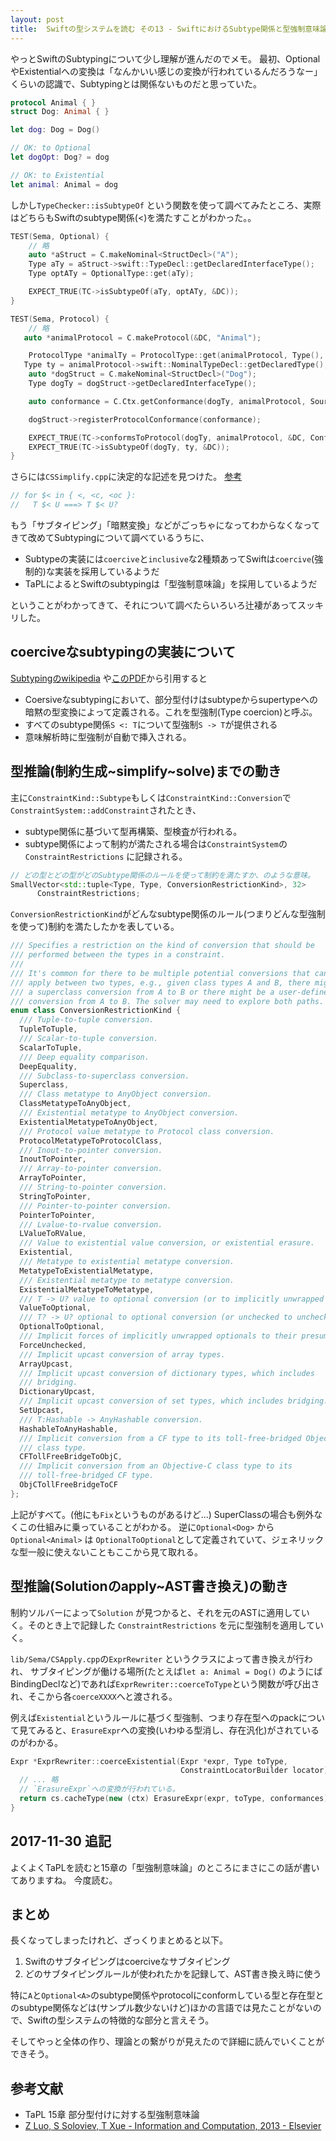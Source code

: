```yaml
---
layout: post
title:  Swiftの型システムを読む その13 - SwiftにおけるSubtype関係と型強制意味論
---
```


やっとSwiftのSubtypingについて少し理解が進んだのでメモ。
最初、OptionalやExistentialへの変換は「なんかいい感じの変換が行われているんだろうなー」くらいの認識で、Subtypingとは関係ないものだと思っていた。

```swift
protocol Animal { }
struct Dog: Animal { }

let dog: Dog = Dog()

// OK: to Optional
let dogOpt: Dog? = dog

// OK: to Existential
let animal: Animal = dog
```

しかし`TypeChecker::isSubtypeOf` という関数を使って調べてみたところ、実際はどちらもSwiftのsubtype関係(<)を満たすことがわかった。。

```cpp
TEST(Sema, Optional) {
    // 略
    auto *aStruct = C.makeNominal<StructDecl>("A");
    Type aTy = aStruct->swift::TypeDecl::getDeclaredInterfaceType();
    Type optATy = OptionalType::get(aTy);

    EXPECT_TRUE(TC->isSubtypeOf(aTy, optATy, &DC));
}

TEST(Sema, Protocol) {
    // 略
   auto *animalProtocol = C.makeProtocol(&DC, "Animal");

    ProtocolType *animalTy = ProtocolType::get(animalProtocol, Type(), C.Ctx);
   Type ty = animalProtocol->swift::NominalTypeDecl::getDeclaredType();
    auto *dogStruct = C.makeNominal<StructDecl>("Dog");
    Type dogTy = dogStruct->getDeclaredInterfaceType();

    auto conformance = C.Ctx.getConformance(dogTy, animalProtocol, SourceLoc(), dogStruct, ProtocolConformanceState::Complete);

    dogStruct->registerProtocolConformance(conformance);

    EXPECT_TRUE(TC->conformsToProtocol(dogTy, animalProtocol, &DC, ConformanceCheckFlags::InExpression));
    EXPECT_TRUE(TC->isSubtypeOf(dogTy, ty, &DC));
}
```

さらには`CSSimplify.cpp`に決定的な記述を見つけた。 [参考](https://github.com/apple/swift/blob/master/lib/Sema/CSSimplify.cpp#L4382-L4383)

```cpp
// for $< in { <, <c, <oc }:
//   T $< U ===> T $< U?
```

もう「サブタイピング」「暗黙変換」などがごっちゃになってわからなくなってきて改めてSubtypingについて調べているうちに、

+ Subtypeの実装には`coercive`と`inclusive`な2種類あってSwiftは`coercive`(強制的)な実装を採用しているようだ
+ TaPLによるとSwiftのsubtypingは「型強制意味論」を採用しているようだ

ということがわかってきて、それについて調べたらいろいろ辻褄があってスッキリした。


## coerciveなsubtypingの実装について

[Subtypingのwikipedia](https://en.m.wikipedia.org/wiki/Subtyping) や[このPDF](http://cgi.cse.unsw.edu.au/~cs3161/07s2/lectures/Week11/Subtyping_paper.pdf)から引用すると

+ Coersiveなsubtypingにおいて、部分型付けはsubtypeからsupertypeへの暗黙の型変換によって定義される。これを型強制(Type coercion)と呼ぶ。
+ すべてのsubtype関係`S <: T`について型強制`S -> T`が提供される
+ 意味解析時に型強制が自動で挿入される。


## 型推論(制約生成~simplify~solve)までの動き

主に`ConstraintKind::Subtype`もしくは`ConstraintKind::Conversion`で`ConstraintSystem::addConstraint`されたとき、

+ subtype関係に基づいて型再構築、型検査が行われる。
+ subtype関係によって制約が満たされる場合は`ConstraintSystem`の`ConstraintRestrictions` に記録される。

```cpp
// どの型とどの型がどのSubtype関係のルールを使って制約を満たすか、のような意味。
SmallVector<std::tuple<Type, Type, ConversionRestrictionKind>, 32>
      ConstraintRestrictions;
```

`ConversionRestrictionKind`がどんなsubtype関係のルール(つまりどんな型強制を使って)制約を満たしたかを表している。

```cpp
/// Specifies a restriction on the kind of conversion that should be
/// performed between the types in a constraint.
///
/// It's common for there to be multiple potential conversions that can
/// apply between two types, e.g., given class types A and B, there might be
/// a superclass conversion from A to B or there might be a user-defined
/// conversion from A to B. The solver may need to explore both paths.
enum class ConversionRestrictionKind {
  /// Tuple-to-tuple conversion.
  TupleToTuple,
  /// Scalar-to-tuple conversion.
  ScalarToTuple,
  /// Deep equality comparison.
  DeepEquality,
  /// Subclass-to-superclass conversion.
  Superclass,
  /// Class metatype to AnyObject conversion.
  ClassMetatypeToAnyObject,
  /// Existential metatype to AnyObject conversion.
  ExistentialMetatypeToAnyObject,
  /// Protocol value metatype to Protocol class conversion.
  ProtocolMetatypeToProtocolClass,
  /// Inout-to-pointer conversion.
  InoutToPointer,
  /// Array-to-pointer conversion.
  ArrayToPointer,
  /// String-to-pointer conversion.
  StringToPointer,
  /// Pointer-to-pointer conversion.
  PointerToPointer,
  /// Lvalue-to-rvalue conversion.
  LValueToRValue,
  /// Value to existential value conversion, or existential erasure.
  Existential,
  /// Metatype to existential metatype conversion.
  MetatypeToExistentialMetatype,
  /// Existential metatype to metatype conversion.
  ExistentialMetatypeToMetatype,
  /// T -> U? value to optional conversion (or to implicitly unwrapped optional).
  ValueToOptional,
  /// T? -> U? optional to optional conversion (or unchecked to unchecked).
  OptionalToOptional,
  /// Implicit forces of implicitly unwrapped optionals to their presumed values
  ForceUnchecked,
  /// Implicit upcast conversion of array types.
  ArrayUpcast,
  /// Implicit upcast conversion of dictionary types, which includes
  /// bridging.
  DictionaryUpcast,
  /// Implicit upcast conversion of set types, which includes bridging.
  SetUpcast,
  /// T:Hashable -> AnyHashable conversion.
  HashableToAnyHashable,
  /// Implicit conversion from a CF type to its toll-free-bridged Objective-C
  /// class type.
  CFTollFreeBridgeToObjC,
  /// Implicit conversion from an Objective-C class type to its
  /// toll-free-bridged CF type.
  ObjCTollFreeBridgeToCF
};
```

上記がすべて。(他にも`Fix`というものがあるけど...)
SuperClassの場合も例外なくこの仕組みに乗っていることがわかる。
逆に`Optional<Dog>` から`Optional<Animal>` は `OptionalToOptional`として定義されていて、ジェネリックな型一般に使えないこともここから見て取れる。

## 型推論(Solutionのapply~AST書き換え)の動き

制約ソルバーによって`Solution` が見つかると、それを元のASTに適用していく。そのとき上で記録した `ConstraintRestrictions` を元に型強制を適用していく。

`lib/Sema/CSApply.cpp`の`ExprRewriter` というクラスによって書き換えが行われ、
サブタイピングが働ける場所(たとえば`let a: Animal = Dog()` のようにばBindingDeclなど)であれば`ExprRewriter::coerceToType`という関数が呼び出され、そこから各`coerceXXXX`へと渡される。

例えば`Existential`というルールに基づく型強制、つまり存在型へのpackについて見てみると、`ErasureExpr`への変換(いわゆる型消し、存在汎化)がされているのがわかる。

```cpp
Expr *ExprRewriter::coerceExistential(Expr *expr, Type toType,
                                      ConstraintLocatorBuilder locator) {
  // ... 略
  // `ErasureExpr`への変換が行われている。
  return cs.cacheType(new (ctx) ErasureExpr(expr, toType, conformances));
}

```

## 2017-11-30 追記

よくよくTaPLを読むと15章の「型強制意味論」のところにまさにこの話が書いてありますね。
今度読む。

## まとめ

長くなってしまったけれど、ざっくりまとめると以下。

1. Swiftのサブタイピングはcoerciveなサブタイピング
2. どのサブタイピングルールが使われたかを記録して、AST書き換え時に使う


特に`A`と`Optional<A>`のsubtype関係やprotocolにconformしている型と存在型とのsubtype関係などは(サンプル数少ないけど)ほかの言語では見たことがないので、Swiftの型システムの特徴的な部分と言えそう。

そしてやっと全体の作り、理論との繋がりが見えたので詳細に読んでいくことができそう。

## 参考文献

- TaPL 15章 部分型付けに対する型強制意味論
- [Z Luo, S Soloviev, T Xue - Information and Computation, 2013 - Elsevier](http://www.sciencedirect.com/science/article/pii/S0890540112001757)
